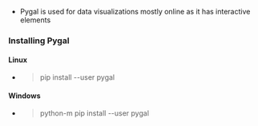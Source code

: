 - Pygal is used for data visualizations mostly online as it has interactive elements

### Installing Pygal
#### Linux
- > pip install --user pygal
#### Windows
- > python-m pip install --user pygal

